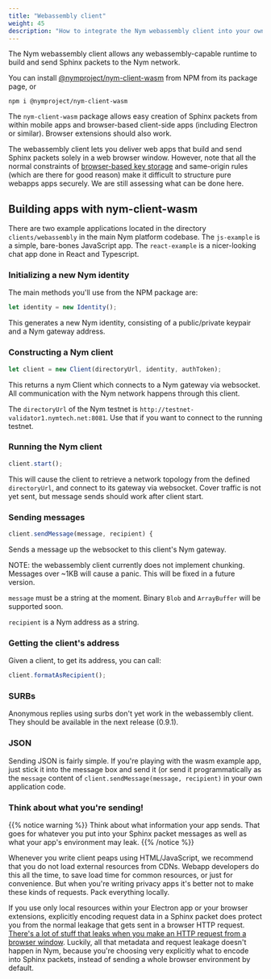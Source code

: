 ```yaml
---
title: "Webassembly client"
weight: 45
description: "How to integrate the Nym webassembly client into your own applications to enable strong privacy for your users"
---
```


The Nym webassembly client allows any webassembly-capable runtime to build and send Sphinx packets to the Nym network. 

You can install [@nymproject/nym-client-wasm](https://www.npmjs.com/package/@nymproject/nym-client-wasm) from NPM from its package page, or 

```
npm i @nymproject/nym-client-wasm
``` 

The `nym-client-wasm` package allows easy creation of Sphinx packets from within mobile apps and browser-based client-side apps (including Electron or similar). Browser extensions should also work.

The webassembly client lets you deliver web apps that build and send Sphinx packets solely in a web browser window. However, note that all the normal constraints of [browser-based key storage](https://pomcor.com/2017/06/02/keys-in-browser/) and same-origin rules (which are there for good reason) make it difficult to structure pure webapps apps securely. We are still assessing what can be done here.

## Building apps with nym-client-wasm

There are two example applications located in the directory `clients/webassembly` in the main Nym platform codebase. The `js-example` is a simple, bare-bones JavaScript app. The `react-example` is a nicer-looking chat app done in React and Typescript.

### Initializing a new Nym identity

The main methods you'll use from the NPM package are: 

```js
let identity = new Identity();
```

This generates a new Nym identity, consisting of a public/private keypair and a Nym gateway address.


### Constructing a Nym client

```js
let client = new Client(directoryUrl, identity, authToken);
```

This returns a nym Client which connects to a Nym gateway via websocket. All communication with the Nym network happens through this client.

The `directoryUrl` of the Nym testnet is `http://testnet-validator1.nymtech.net:8081`. Use that if you want to connect to the running testnet. 

### Running the Nym client

```js
client.start();
```

This will cause the client to retrieve a network topology from the defined `directoryUrl`, and connect to its gateway via websocket. Cover traffic is not yet sent, but message sends should work after client start. 

### Sending messages

```js
client.sendMessage(message, recipient) {
```

Sends a message up the websocket to this client's Nym gateway.
 
NOTE: the webassembly client currently does not implement chunking. Messages over ~1KB will cause a panic. This will be fixed in a future version.
 
`message` must be a string at the moment. Binary `Blob` and `ArrayBuffer`
will be supported soon. 

`recipient` is a Nym address as a string.


### Getting the client's address

Given a client, to get its address, you can call:

```js
client.formatAsRecipient();
```

### SURBs

Anonymous replies using surbs don't yet work in the webassembly client. They should be available in the next release (0.9.1).

### JSON

Sending JSON is fairly simple. If you're playing with the wasm example app, just stick it into the message box and send it (or send it programmatically as the `message` content of `client.sendMessage(message, recipient)` in your own application code.

### Think about what you're sending!

{{% notice warning %}}
Think about what information your app sends. That goes for whatever you put into your Sphinx packet messages as well as what your app's environment may leak.
{{% /notice %}}

Whenever you write client peaps using HTML/JavaScript, we recommend that you do not load external resources from CDNs. Webapp developers do this all the time, to save load time for common resources, or just for convenience. But when you're writing privacy apps it's better not to make these kinds of requests. Pack everything locally.

If you use only local resources within your Electron app or your browser extensions, explicitly encoding request data in a Sphinx packet does protect you from the normal leakage that gets sent in a browser HTTP request. [There's a lot of stuff that leaks when you make an HTTP request from a browser window](https://panopticlick.eff.org/). Luckily, all that metadata and request leakage doesn't happen in Nym, because you're choosing very explicitly what to encode into Sphinx packets, instead of sending a whole browser environment by default.